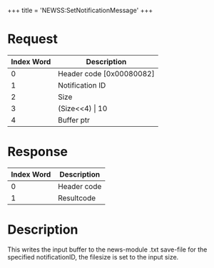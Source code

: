 +++
title = 'NEWSS:SetNotificationMessage'
+++

# Request

| Index Word | Description                |
|------------|----------------------------|
| 0          | Header code \[0x00080082\] |
| 1          | Notification ID            |
| 2          | Size                       |
| 3          | (Size\<\<4) \| 10          |
| 4          | Buffer ptr                 |

# Response

| Index Word | Description |
|------------|-------------|
| 0          | Header code |
| 1          | Resultcode  |

# Description

This writes the input buffer to the news-module .txt save-file for the
specified notificationID, the filesize is set to the input size.
